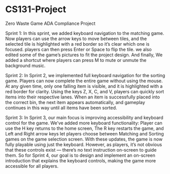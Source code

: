 # CS131-Project
Zero Waste Game ADA Compliance Project

Sprint 1:
    In this sprint, we added keyboard navigation to the matching game. Now players can use the arrow keys to move between tiles, and the selected tile is highlighted with a red border so it’s clear which one is focused. players can then press Enter or Space to flip the tile. we also edited some of the game’s pictures to fit the project design. And finally, We added a shortcut where players can press M to mute or unmute the background music.

Sprint 2:
    In Sprint 2, we implemented full keyboard navigation for the sorting game. Players can now complete the entire game without using the mouse. At any given time, only one falling item is visible, and it is highlighted with a red border for clarity. Using the keys Z, X, C, and V, players can quickly sort items into their respective lanes. When an item is successfully placed into the correct bin, the next item appears automatically, and gameplay continues in this way until all items have been sorted.

Sprint 3:
    In Sprint 3, our main focus is improving accessibility and keyboard control for the game.
    We’ve added more keyboard functionality:
    Player can use the H key returns to the home screen,
    The R key restarts the game,
    and Left and Right arrow keys let players choose between Matching and Sorting games on the game selection screen.
    With these updates, the game is now fully playable using just the keyboard.
    However, as players, it’s not obvious that these controls exist — there’s no text instruction on-screen to guide them.
    So for Sprint 4, our goal is to design and implement an on-screen introduction that explains the keyboard controls, making the game more accessible for all players.